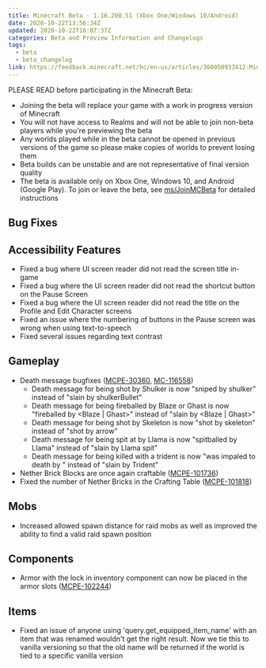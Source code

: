 ```yaml
---
title: Minecraft Beta - 1.16.200.51 (Xbox One/Windows 10/Android)
date: 2020-10-22T13:56:34Z
updated: 2020-10-22T16:07:37Z
categories: Beta and Preview Information and Changelogs
tags:
  - beta
  - beta_changelog
link: https://feedback.minecraft.net/hc/en-us/articles/360050933412-Minecraft-Beta-1-16-200-51-Xbox-One-Windows-10-Android-
---
```


PLEASE READ before participating in the Minecraft Beta:

-   Joining the beta will replace your game with a work in progress version of Minecraft
-   You will not have access to Realms and will not be able to join non-beta players while you\'re previewing the beta
-   Any worlds played while in the beta cannot be opened in previous versions of the game so please make copies of worlds to prevent losing them
-   Beta builds can be unstable and are not representative of final version quality
-   The beta is available only on Xbox One, Windows 10, and Android (Google Play). To join or leave the beta, see [ms/JoinMCBeta](https://aka.ms/JoinMCBeta) for detailed instructions

## Bug Fixes

## Accessibility Features

-   Fixed a bug where UI screen reader did not read the screen title in-game
-   Fixed a bug where the UI screen reader did not read the shortcut button on the Pause Screen
-   Fixed a bug where the UI screen reader did not read the title on the Profile and Edit Character screens
-   Fixed an issue where the numbering of buttons in the Pause screen was wrong when using text-to-speech
-   Fixed several issues regarding text contrast

## Gameplay

-   Death message bugfixes ([MCPE-30360](https://bugs.mojang.com/browse/MCPE-30360), [MC-116558](https://bugs.mojang.com/browse/MC-116558))
    -   Death message for being shot by Shulker is now \"sniped by shulker\" instead of \"slain by shulkerBullet\"
    -   Death message for being fireballed by Blaze or Ghast is now \"fireballed by \<Blaze \| Ghast\>\" instead of \"slain by \<Blaze \| Ghast\>\"
    -   Death message for being shot by Skeleton is now \"shot by skeleton\" instead of \"shot by arrow\"
    -   Death message for being spit at by Llama is now \"spitballed by Llama\" instead of \"slain by Llama spit\"
    -   Death message for being killed with a trident is now \"was impaled to death by \" instead of \"slain by Trident\"
-   Nether Brick Blocks are once again craftable ([MCPE-101736](https://bugs.mojang.com/browse/MCPE-101736))
-   Fixed the number of Nether Bricks in the Crafting Table ([MCPE-101818](https://bugs.mojang.com/browse/MCPE-101818))

## Mobs

-   Increased allowed spawn distance for raid mobs as well as improved the ability to find a valid raid spawn position

## Components

-   Armor with the lock in inventory component can now be placed in the armor slots ([MCPE-102244](https://bugs.mojang.com/browse/MCPE-102244))

## Items

-   Fixed an issue of anyone using \'query.get_equipped_item_name\' with an item that was renamed wouldn\'t get the right result. Now we tie this to vanilla versioning so that the old name will be returned if the world is tied to a specific vanilla version
